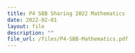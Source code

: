 ```yaml
---
title: P4 SBB Sharing 2022 Mathematics
date: 2022-02-01
layout: file
description: ""
file_url: /files/P4-SBB-Mathematics.pdf
---
```

